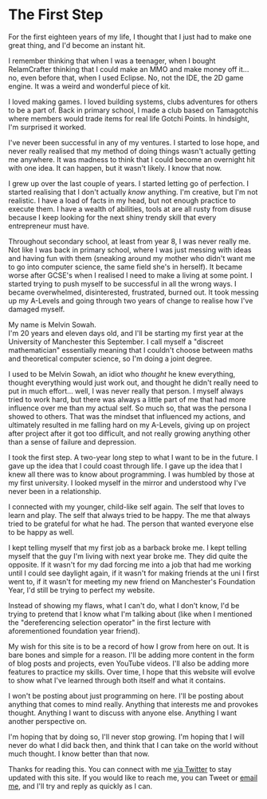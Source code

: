 # The First Step

For the first eighteen years of my life, I thought that I just had to make one great thing, and I'd become an instant hit.

I remember thinking that when I was a teenager, when I bought RelamCrafter thinking that I could make an MMO and make money off it... no, even before that, when I used Eclipse. No, not the IDE, the 2D game engine. It was a weird and wonderful piece of kit.

I loved making games. I loved building systems, clubs adventures for others to be a part of. Back in primary school, I made a club based on Tamagotchis where members would trade items for real life Gotchi Points. In hindsight, I'm surprised it worked.

I've never been successful in any of my ventures. I started to lose hope, and never really realised that my method of doing things wasn't actually getting me anywhere. It was madness to think that I could become an overnight hit with one idea. It can happen, but it wasn't likely. I know that now.

I grew up over the last couple of years. I started letting go of perfection. I started realising that I don't actually *know* anything. I'm creative, but I'm not realistic. I have a load of facts in my head, but not enough practice to execute them. I have a wealth of abilities, tools at are all rusty from disuse because I keep looking for the next shiny trendy skill that every entrepreneur must have.

Throughout secondary school, at least from year 8, I was never really me. Not like I was back in primary school, where I was just messing with ideas and having fun with them (sneaking around my mother who didn't want me to go into computer science, the same field she's in herself). It became worse after GCSE's when I realised I need to make a living at some point. I started trying to push myself to be successful in all the wrong ways. I became overwhelmed, disinterested, frustrated, burned out. It took messing up my A-Levels and going through two years of change to realise how I've damaged myself.

My name is Melvin Sowah.  
I'm 20 years and eleven days old, and I'll be starting my first year at the University of Manchester this September. I call myself a "discreet mathematician" essentially meaning that I couldn't choose between maths and theoretical computer science, so I'm doing a joint degree.

I used to be Melvin Sowah, an idiot who *thought* he knew everything, thought everything would just work out, and thought he didn't really need to put in much effort... well, I was never really that person. I myself always tried to work hard, but there was always a little part of me that had more influence over me than my actual self. So much so, that was the persona I showed to others. That was the mindset that influenced my actions, and ultimately resulted in me falling hard on my A-Levels, giving up on project after project after it got too difficult, and not really growing anything other than a sense of failure and depression.

I took the first step. A two-year long step to what I want to be in the future. I gave up the idea that I could coast through life. I gave up the idea that I knew all there was to know about programming. I was humbled by those at my first university. I looked myself in the mirror and understood why I've never been in a relationship.

I connected with my younger, child-like self again. The self that loves to learn and play. The self that always tried to be happy. The me that always tried to be grateful for what he had. The person that wanted everyone else to be happy as well.

I kept telling myself that my first job as a barback broke me. I kept telling myself that the guy I'm living with next year broke me. They did quite the opposite. If it wasn't for my dad forcing me into a job that had me working until I could see daylight again, if it wasn't for making friends at the uni I first went to, if it wasn't for meeting my new friend on Manchester's Foundation Year, I'd still be trying to perfect my website. 

Instead of showing my flaws, what I can't do, what I don't know, I'd be trying to pretend that I know what I'm talking about (like when I mentioned the "dereferencing selection operator" in the first lecture with aforementioned foundation year friend).

My wish for this site is to be a record of how I grow from here on out. It is bare bones and simple for a reason. I'll be adding more content in the form of blog posts and projects, even YouTube videos. I'll also be adding more features to practice my skills. Over time, I hope that this website will evolve to show what I've learned through both itself and what it contains.

I won't be posting about just programming on here. I'll be posting about anything that comes to mind really. Anything that interests me and provokes thought. Anything I want to discuss with anyone else. Anything I want another perspective on.

I'm hoping that by doing so, I'll never stop growing. I'm hoping that I will never do what I did back then, and think that I can take on the world without much thought. I know better than that now.

Thanks for reading this. You can connect with me [via Twitter][twitter] to stay updated with this site. If you would like to reach me, you can Tweet or [email me][email], and I'll try and reply as quickly as I can.

  [twitter]: <https://twitter.com/melvisntnormal> "Tweet me!"
  [email]: <mailto:melvisntnormal@gmail.com> "Email me!"
